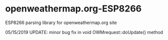 # openweathermap.org-ESP8266
ESP8266 parsing library for openweathermap.org site 

05/15/2019 UPDATE: minor bug fix in void OWMrequest::doUpdate() method
